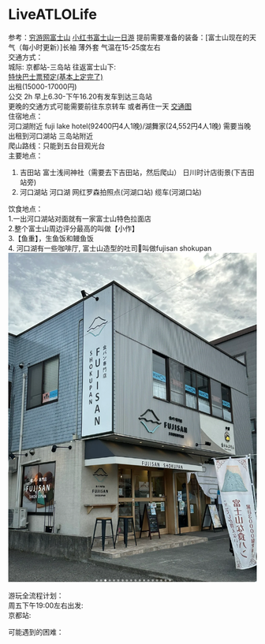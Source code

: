 # LiveATLOLife
参考：[穷游网富士山](https://place.qyer.com/poi/V2MJYlFiBzZTZw/)
[小红书富士山一日游](https://www.xiaohongshu.com/search_result?keyword=%25E5%25AF%258C%25E5%25A3%25AB%25E5%25B1%25B1%25E4%25B8%2580%25E6%2597%25A5%25E6%25B8%25B8&source=web_search_result_notes)
提前需要准备的装备：[富士山现在的天气（每小时更新）]长袖  薄外套 气温在15-25度左右   
交通方式：  
城际: 京都站-三岛站 
往返富士山下:   
[特快巴士票预定(基本上定完了)](https://sekitori.jp/zh-CHS/apps/results/)  
出租(15000-17000円)   
公交 2h 早上6.30-下午16.20有发车到达三岛站  
更晚的交通方式可能需要前往东京转车 或者再住一天
[交通图](https://www.yamanashi-kankou.jp/fujisanwatcher/cn/route/index.html)  
住宿地点：  
河口湖附近 fuji lake hotel(92400円4人1晚)/湖舞家(24,552円4人1晚)   需要当晚出租到河口湖站 
三岛站附近   
爬山路线：只能到五台目观光台   
主要地点：  
1. 吉田站 富士浅间神社（需要去下吉田站，然后爬山）  日川时计店街景(下吉田站旁)   
2. 河口湖站 河口湖 网红罗森拍照点(河湖口站) 缆车(河湖口站) 

饮食地点：  
1.一出河口湖站对面就有一家富士山特色拉面店  
2.整个富士山周边评分最高的叫做【小作】  
3.【鱼重】，生鱼饭和鳗鱼饭  
4. 河口湖有一些咖啡厅, 富士山造型的吐司🍞叫做fujisan shokupan  
![Image text](https://github.com/WeiboMaoD4U/LiveATLOLife/blob/main/IMG/%E5%AF%8C%E5%A3%AB%E5%B1%B1%E9%9D%A2%E5%8C%85.png)

游玩全流程计划：  
周五下午19:00左右出发:  
京都站:  

可能遇到的困难：

